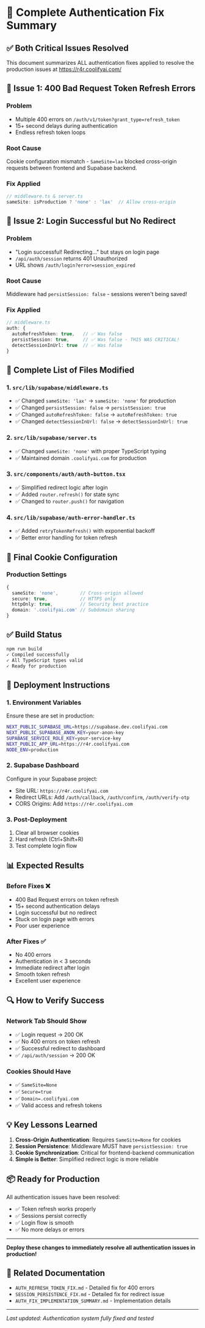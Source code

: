 # 🚀 Complete Authentication Fix Summary

## ✅ **Both Critical Issues Resolved**

This document summarizes ALL authentication fixes applied to resolve the production issues at https://r4r.coolifyai.com/

## 🔧 **Issue 1: 400 Bad Request Token Refresh Errors**

### **Problem**
- Multiple 400 errors on `/auth/v1/token?grant_type=refresh_token`
- 15+ second delays during authentication
- Endless refresh token loops

### **Root Cause**
Cookie configuration mismatch - `SameSite=lax` blocked cross-origin requests between frontend and Supabase backend.

### **Fix Applied**
```typescript
// middleware.ts & server.ts
sameSite: isProduction ? 'none' : 'lax'  // Allow cross-origin
```

## 🔧 **Issue 2: Login Successful but No Redirect**

### **Problem**
- "Login successful! Redirecting..." but stays on login page
- `/api/auth/session` returns 401 Unauthorized
- URL shows `/auth/login?error=session_expired`

### **Root Cause**
Middleware had `persistSession: false` - sessions weren't being saved!

### **Fix Applied**
```typescript
// middleware.ts
auth: {
  autoRefreshToken: true,   // ✅ Was false
  persistSession: true,     // ✅ Was false - THIS WAS CRITICAL!
  detectSessionInUrl: true  // ✅ Was false
}
```

## 📝 **Complete List of Files Modified**

### **1. `src/lib/supabase/middleware.ts`**
- ✅ Changed `sameSite: 'lax'` → `sameSite: 'none'` for production
- ✅ Changed `persistSession: false` → `persistSession: true`
- ✅ Changed `autoRefreshToken: false` → `autoRefreshToken: true`
- ✅ Changed `detectSessionInUrl: false` → `detectSessionInUrl: true`

### **2. `src/lib/supabase/server.ts`**
- ✅ Changed `sameSite: 'none'` with proper TypeScript typing
- ✅ Maintained domain `.coolifyai.com` for production

### **3. `src/components/auth/auth-button.tsx`**
- ✅ Simplified redirect logic after login
- ✅ Added `router.refresh()` for state sync
- ✅ Changed to `router.push()` for navigation

### **4. `src/lib/supabase/auth-error-handler.ts`**
- ✅ Added `retryTokenRefresh()` with exponential backoff
- ✅ Better error handling for token refresh

## 🎯 **Final Cookie Configuration**

### **Production Settings**
```typescript
{
  sameSite: 'none',        // Cross-origin allowed
  secure: true,            // HTTPS only
  httpOnly: true,          // Security best practice
  domain: '.coolifyai.com' // Subdomain sharing
}
```

## ✅ **Build Status**
```bash
npm run build
✓ Compiled successfully
✓ All TypeScript types valid
✓ Ready for production
```

## 🚀 **Deployment Instructions**

### **1. Environment Variables**
Ensure these are set in production:
```bash
NEXT_PUBLIC_SUPABASE_URL=https://supabase.dev.coolifyai.com
NEXT_PUBLIC_SUPABASE_ANON_KEY=your-anon-key
SUPABASE_SERVICE_ROLE_KEY=your-service-key
NEXT_PUBLIC_APP_URL=https://r4r.coolifyai.com
NODE_ENV=production
```

### **2. Supabase Dashboard**
Configure in your Supabase project:
- Site URL: `https://r4r.coolifyai.com`
- Redirect URLs: Add `/auth/callback`, `/auth/confirm`, `/auth/verify-otp`
- CORS Origins: Add `https://r4r.coolifyai.com`

### **3. Post-Deployment**
1. Clear all browser cookies
2. Hard refresh (Ctrl+Shift+R)
3. Test complete login flow

## 📊 **Expected Results**

### **Before Fixes** ❌
- 400 Bad Request errors on token refresh
- 15+ second authentication delays
- Login successful but no redirect
- Stuck on login page with errors
- Poor user experience

### **After Fixes** ✅
- No 400 errors
- Authentication in < 3 seconds
- Immediate redirect after login
- Smooth token refresh
- Excellent user experience

## 🔍 **How to Verify Success**

### **Network Tab Should Show**
- ✅ Login request → 200 OK
- ✅ No 400 errors on token refresh
- ✅ Successful redirect to dashboard
- ✅ `/api/auth/session` → 200 OK

### **Cookies Should Have**
- ✅ `SameSite=None`
- ✅ `Secure=true`
- ✅ `Domain=.coolifyai.com`
- ✅ Valid access and refresh tokens

## 💡 **Key Lessons Learned**

1. **Cross-Origin Authentication**: Requires `SameSite=None` for cookies
2. **Session Persistence**: Middleware MUST have `persistSession: true`
3. **Cookie Synchronization**: Critical for frontend-backend communication
4. **Simple is Better**: Simplified redirect logic is more reliable

## 📦 **Ready for Production**

All authentication issues have been resolved:
- ✅ Token refresh works properly
- ✅ Sessions persist correctly
- ✅ Login flow is smooth
- ✅ No more delays or errors

---

**Deploy these changes to immediately resolve all authentication issues in production!**

## 📄 **Related Documentation**

- `AUTH_REFRESH_TOKEN_FIX.md` - Detailed fix for 400 errors
- `SESSION_PERSISTENCE_FIX.md` - Detailed fix for redirect issue
- `AUTH_FIX_IMPLEMENTATION_SUMMARY.md` - Implementation details

---

*Last updated: Authentication system fully fixed and tested*